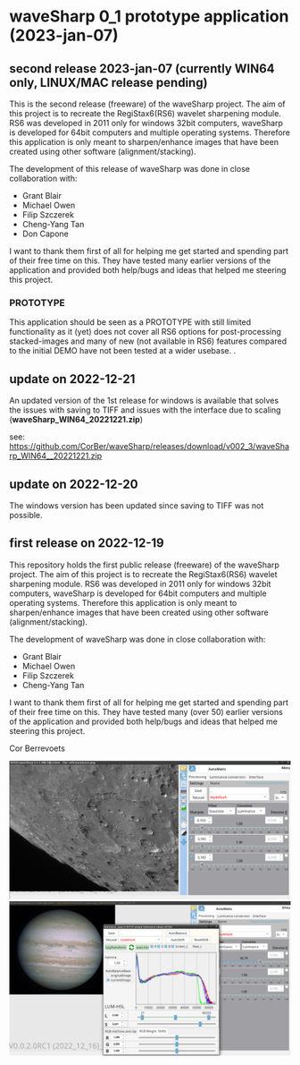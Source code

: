 # waveSharp 0_1 prototype application (2023-jan-07)

## second release 2023-jan-07 (currently WIN64 only, LINUX/MAC release pending)
This is the second release (freeware) of the waveSharp project.  The aim of this project is to recreate the RegiStax6(RS6) wavelet sharpening module.  RS6 was developed in 2011 only for windows 32bit computers, waveSharp is developed for 64bit computers and multiple operating systems. Therefore this application is only meant to sharpen/enhance images that have been created using other software (alignment/stacking). 

The development of this release of waveSharp was done in close collaboration with:

- Grant Blair
- Michael Owen
- Filip Szczerek
- Cheng-Yang Tan
- Don Capone

I want to thank them first of all for helping me get started and spending part of their free time on this. They have tested many earlier versions of the application and provided both help/bugs and ideas that helped me steering this project.  

### PROTOTYPE
This application should be seen as a PROTOTYPE with still limited functionality as it (yet) does not cover all RS6 options for post-processing stacked-images and many of new (not available in RS6) features compared to the initial DEMO have not been tested at a wider usebase.
.
## update on 2022-12-21
An updated version of the 1st release for windows is available that solves the issues with saving to TIFF and issues with the interface due to scaling (**waveSharp_WIN64_20221221.zip**)

see: https://github.com/CorBer/waveSharp/releases/download/v002_3/waveSharp_WIN64__20221221.zip

## update on 2022-12-20
The windows version has been updated since saving to TIFF was not possible.

## first release on 2022-12-19
This repository holds the first public release (freeware) of the waveSharp project.  The aim of this project is to recreate the RegiStax6(RS6) wavelet sharpening module.  RS6 was developed in 2011 only for windows 32bit computers, waveSharp is developed for 64bit computers and multiple operating systems. Therefore this application is only meant to sharpen/enhance images that have been created using other software (alignment/stacking). 

The development of waveSharp was done in close collaboration with:
- Grant Blair
- Michael Owen
- Filip Szczerek
- Cheng-Yang Tan

I want to thank them first of all for helping me get started and spending part of their free time on this. They have tested many (over 50) earlier versions of the application and provided both help/bugs and ideas that helped me steering this project. 

Cor Berrevoets 

![](images/Screenshot%20at%202022-12-17%2009-03-24.png?raw=true)
![](images/Screenshot%20at%202022-12-17%2009-31-35.png?raw=true)

